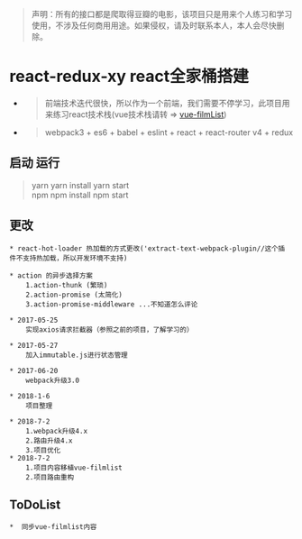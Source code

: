 >声明：所有的接口都是爬取得豆瓣的电影，该项目只是用来个人练习和学习使用，不涉及任何商用用途。如果侵权，请及时联系本人，本人会尽快删除。

# react-redux-xy react全家桶搭建
  * >前端技术迭代很快，所以作为一个前端，我们需要不停学习，此项目用来练习react技术栈(vue技术栈请转 => [vue-filmList](https://github.com/LanceXuGood/vue-filmList))
  * >webpack3 + es6 + babel + eslint + react + react-router v4 + redux
 
## 启动 运行
  > yarn yarn install yarn start                                                    
  > npm npm install  npm start  
## 更改

    * react-hot-loader 热加载的方式更改('extract-text-webpack-plugin//这个插  件不支持热加载，所以开发环境不支持)

    * action 的异步选择方案
        1.action-thunk (繁琐)
        2.action-promise (太简化)
        3.action-promise-middleware ...不知道怎么评论

    * 2017-05-25
        实现axios请求拦截器（参照之前的项目，了解学习的）

    * 2017-05-27
        加入immutable.js进行状态管理
        
    * 2017-06-20
        webpack升级3.0
        
    * 2018-1-6
        项目整理
    
    * 2018-7-2
        1.webpack升级4.x
        2.路由升级4.x
        3.项目优化
    * 2018-7-2 
        1.项目内容移植vue-filmlist
        2.项目路由重构        
        

## ToDoList
    *  同步vue-filmlist内容
